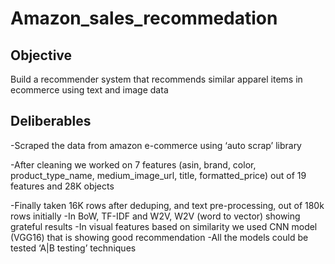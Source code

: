 # Amazon_sales_recommedation
## Objective 
Build a recommender system that recommends similar apparel items in ecommerce using text and image data

## Deliberables
-Scraped the data from amazon e-commerce using ‘auto scrap’ library

-After cleaning we worked on 7 features (asin, brand, color, product_type_name, medium_image_url, title, formatted_price) out of 19 features and 28K objects

-Finally taken 16K rows after deduping, and text pre-processing, out of 180k rows initially
-In BoW, TF-IDF and W2V, W2V (word to vector)  showing grateful results
-In visual features based on similarity we used CNN model (VGG16) that is showing good recommendation
-All the models could be tested ‘A|B testing’ techniques

